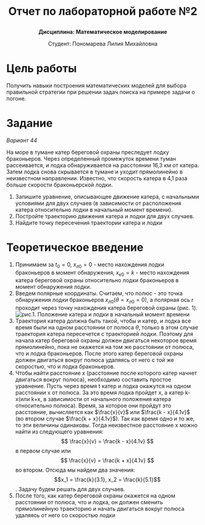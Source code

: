 <p style="text-align: center; font-size: 2em; margin-up: 20px; font-weight: bold;">Отчет по лабораторной работе №2</p>
<p style="text-align: center; font-weight: bold;">Дисциплина: Математическое моделирование</p>
<p style="text-align: center;">Студент: Пономарева Лилия Михайловна</p>


# Цель работы 

Получить навыки построения математических моделей для выбора правильной стратегии при решении задач поиска на примере задачи о погоне.

# Задание

_Вариант 44_

На море в тумане катер береговой охраны преследует лодку браконьеров.
Через определенный промежуток времени туман рассеивается, и лодка
обнаруживается на расстоянии 16,3 км от катера. Затем лодка снова скрывается в
тумане и уходит прямолинейно в неизвестном направлении. Известно, что скорость
катера в 4,1 раза больше скорости браконьерской лодки.
1. Запишите уравнение, описывающее движение катера, с начальными условиями для двух случаев (в зависимости от расположения катера относительно лодки в начальный момент времени). 
2. Постройте траекторию движения катера и лодки для двух случаев.
3. Найдите точку пересечения траектории катера и лодки 

# Теоретическое введение

1. Принимаем за $t_0=0$, $x_{л0}=0$ - место нахождения лодки браконьеров в момент обнаружения, $x_{к0}=k$ - место нахождения катера береговой охраны относительно лодки браконьеров в момент обнаружения лодки. 
2. Введем полярные координаты. Считаем, что полюс - это точка обнаружения лодки браконьеров $x_{л0}(\theta=x_{л0}=0)$, а полярная ось r проходит через точку нахождения катера береговой охраны (рис. 1).
![рис.1. Положение катера и лодки в начальный момент времени](images/Polar_coord.png)
3. Траектория катера должна быть такой, чтобы и катер, и лодка все время были на одном расстоянии от полюса $\theta$, только в этом случае траектория катера пересечется с траекторией лодки. Поэтому для начала катер береговой охраны должен двигаться некоторое время прямолинейно, пока не окажется на том же расстоянии от полюса, что и лодка браконьеров. После этого катер береговой охраны должен двигаться вокруг полюса удаляясь от него с той же скоростью, что и лодка браконьеров.
4. Чтобы найти расстояние x (расстояние после которого катер начнет двигаться вокруг полюса), необходимо составить простое уравнение. Пусть через время t катер и лодка окажутся на одном расстоянии x от полюса. За это время лодка пройдет x, а катер k-x(или k+x, в зависимости от начального положения катера относительно полюса). Время, за которое они пройдут это расстояние, вычисляется как $\frac{x}{v}$ или $\frac{k - x}{4.1v}$ (во втором случае $\frac{k + x}{4.1v}$). Так как время одно и то же, то эти величины одинаковы. Тогда неизвестное расстояние x можно найти из следующего уравнения: $$ \frac{x}{v} = \frac{k - x}{4.1v} $$ в первом случае или $$ \frac{x}{v} = \frac{k + x}{4.1v} $$ во втором. Отсюда мы найдем два значения: $$x_1 = \frac{k}{3.1}, x_2 = \frac{k}{5.1}$$. Задачу будем решать для двух случаев.
5. После того, как катер береговой охраны окажется на одном расстоянии от полюса, что и лодка, он должен сменить прямолинейную траекторию и начать двигаться вокруг полюса удаляясь от него со скоростью лодки 
